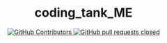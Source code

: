 <h1 align="center"> coding_tank_ME </h1>

<p align="center">
    <a href="https://github.com/armentanoc/csharp_solutions/graphs/contributors">
      <img alt="GitHub Contributors" src="https://img.shields.io/github/contributors/armentanoc/coding_tank_ME?color=0088ff" />
    </a>
    <a href="https://github.com/armentanoc/csharp_solutions/pulls">
      <img alt="GitHub pull requests closed" src="https://img.shields.io/github/issues-pr-closed/armentanoc/coding_tank_ME?color=8957e5" />
    </a>
  </p>
